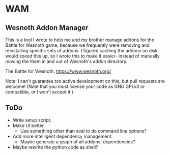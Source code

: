 # WAM
Wesnoth Addon Manager
---------------------
This is a tool I wrote to help me and my brother manage addons for the Battle for Wesnoth game, because we frequently were removing and reinstalling specific sets of addons. I figured caching the addons on disk would speed this up, so I wrote this to make it easier- instead of manually moving the them in and out of Wesnoth's addon directory.

The Battle for Wesnoth: https://www.wesnoth.org/

Note: I can't guarantee too active development on this, but pull requests are welcome! (Note that you must license your code as GNU GPLv3 or compatible, or I won't accept it.)

ToDo
----
* Write setup script.
* Make UI better.
	* Use something other than eval to do command line options?
* Add more intelligent dependency management.
	* Maybe generate a graph of all addons' dependencies?
* Maybe rewrite the python code as shell?
